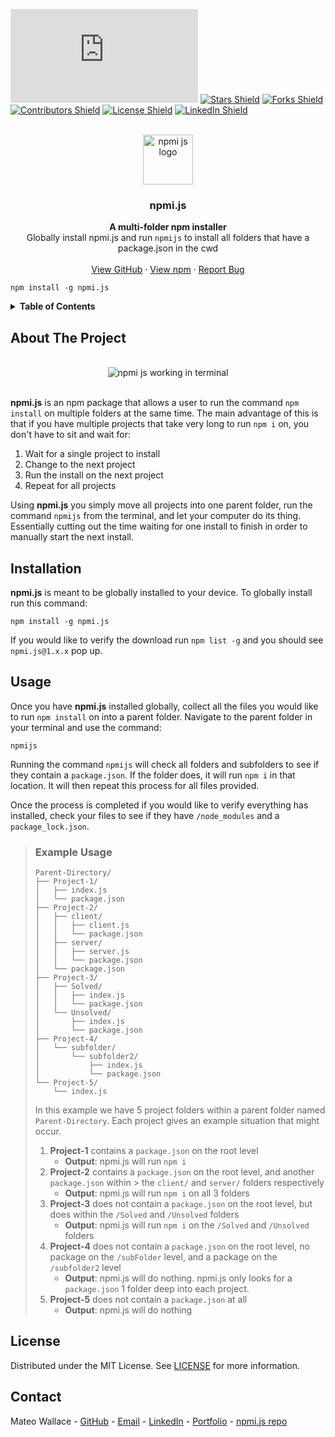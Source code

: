 <!-- SHIELDS -->

[![npm Downloads Shield](https://img.shields.io/npm/dt/npmi.js?style=flat-square&logo=npm)](https://www.npmjs.com/package/npmi.js)
[![Stars Shield](https://img.shields.io/github/stars/Mateo-Wallace/npmi.js.svg?style=flat-square&color=blue&logo=github)](https://github.com/Mateo-Wallace/npmi.js/stargazers)
[![Forks Shield](https://img.shields.io/github/forks/Mateo-Wallace/npmi.js.svg?style=flat-square&logo=github)](https://github.com/Mateo-Wallace/npmi.js/network/members)
[![Contributors Shield](https://img.shields.io/github/contributors/Mateo-Wallace/npmi.js.svg?style=flat-square&color=success&logo=github)](https://github.com/Mateo-Wallace/npmi.js/graphs/contributors)
[![License Shield](https://img.shields.io/github/license/Mateo-Wallace/npmi.js.svg?style=flat-square)](https://github.com/Mateo-Wallace/npmi.js/blob/main/LICENSE)
[![LinkedIn Shield](https://img.shields.io/badge/LinkedIn-555555?style=flat-square&logo=linkedin)](https://www.linkedin.com/in/mateo-wallace/)

<!-- PROJECT LOGO & HEADER -->

<br />
<div align="center">
<img src="https://imgur.com/ne7FzQE.png" alt="npmi js logo" width="80" height="80">

  <h3 align="center"><strong>npmi.js</strong></h3>

  <p align="center">
    <strong>A multi-folder npm installer</strong>
    <br />
    Globally install npmi.js and run <code>npmijs</code> to install all folders that have a package.json in the cwd
    <br />
    <br />
    <a href="https://github.com/Mateo-Wallace/npmi.js">View GitHub</a>
    ·
    <a href="https://www.npmjs.com/package/npmi.js">View npm</a>
    ·
    <a href="https://github.com/Mateo-Wallace/npmi.js/issues">Report Bug</a>
  </p>
</div>

<!-- NPM INSTALL -->

```
npm install -g npmi.js
```

<!-- TABLE OF CONTENTS -->

<details>
  <summary style="cursor: pointer;"><strong>Table of Contents</strong></summary>
  <ol>
    <li><a href="#about-the-project">About The Project</a></li>
    <li><a href="#installation">Installation</a></li>
    <li><a href="#usage">Usage</a>
      <ul><li><a href="#example-usage">Example Usage</a></li></ul>
    </li>
    <li><a href="#license">License</a></li>
    <li><a href="#contact">Contact</a></li>
  </ol>
</details>

<!-- ABOUT THE PROJECT -->

## About The Project

<div align="center">
  <br />
  <img src="https://i.imgur.com/H2p0Lvw.gif" alt="npmi js working in terminal">
  <br />
  <br />
</div>

**npmi.js** is an npm package that allows a user to run the command `npm install` on multiple folders at the same time. The main advantage of this is that if you have multiple projects that take very long to run `npm i` on, you don't have to sit and wait for:

1. Wait for a single project to install
1. Change to the next project
1. Run the install on the next project
1. Repeat for all projects

Using **npmi.js** you simply move all projects into one parent folder, run the command `npmijs` from the terminal, and let your computer do its thing. Essentially cutting out the time waiting for one install to finish in order to manually start the next install.

<!-- INSTALLATION -->

## Installation

**npmi.js** is meant to be globally installed to your device. To globally install run this command:

```
npm install -g npmi.js
```

If you would like to verify the download run `npm list -g` and you should see `npmi.js@1.x.x` pop up.

<!-- USAGE -->

## Usage

Once you have **npmi.js** installed globally, collect all the files you would like to run `npm install` on into a parent folder. Navigate to the parent folder in your terminal and use the command:

```
npmijs
```

Running the command `npmijs` will check all folders and subfolders to see if they contain a `package.json`. If the folder does, it will run `npm i` in that location. It will then repeat this process for all files provided.

Once the process is completed if you would like to verify everything has installed, check your files to see if they have `/node_modules` and a `package_lock.json`.

<!-- EXAMPLE -->

> ### Example Usage
>
> ```
> Parent-Directory/
> ├── Project-1/
> │   ├── index.js
> │   └── package.json
> ├── Project-2/
> │   ├── client/
> │   │   ├── client.js
> │   │   └── package.json
> │   ├── server/
> │   │   ├── server.js
> │   │   └── package.json
> │   └── package.json
> ├── Project-3/
> │   ├── Solved/
> │   │   ├── index.js
> │   │   └── package.json
> │   └── Unsolved/
> │       ├── index.js
> │       └── package.json
> ├── Project-4/
> │   └── subfolder/
> │       └── subfolder2/
> │           ├── index.js
> │           └── package.json
> └── Project-5/
>     └── index.js
> ```
> 
> In this example we have 5 project folders within a parent folder named `Parent-Directory`. Each project gives an example situation that might occur.
> 
> 1. **Project-1** contains a `package.json` on the root level
>     - **Output**: npmi.js will run `npm i`
> 1. **Project-2** contains a `package.json` on the root level, and another `package.json` within > the `client/` and `server/` folders respectively
>     - **Output**: npmi.js will run `npm i` on all 3 folders
> 1. **Project-3** does not contain a `package.json` on the root level, but does within the `/Solved` and `/Unsolved` folders
>     - **Output**: npmi.js will run `npm i` on the `/Solved` and `/Unsolved` folders
> 1. **Project-4** does not contain a `package.json` on the root level, no package on the `/subFolder` level, and a package on the `/subfolder2` level
>     - **Output**: npmi.js will do nothing. npmi.js only looks for a `package.json` 1 folder deep into each project.
> 1. **Project-5** does not contain a `package.json` at all
>     - **Output**: npmi.js will do nothing


<!-- LICENSE -->

## License

Distributed under the MIT License. See [LICENSE](https://github.com/Mateo-Wallace/npmi.js/blob/main/LICENSE) for more information.

<!-- CONTACT -->

## Contact

Mateo Wallace - [GitHub](https://github.com/Mateo-Wallace) - [Email](mailto:mateo.t.wallace@gmail.com) - [LinkedIn](https://www.linkedin.com/in/mateo-wallace/) - [Portfolio](https://mateo-wallace.github.io/) - [npmi.js repo](https://github.com/Mateo-Wallace/npmi.js)
